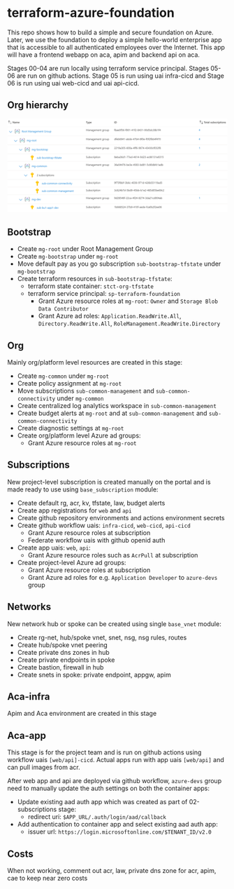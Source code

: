 # terraform-azure-foundation
This repo shows how to build a simple and secure foundation on Azure. Later, we use the foundation to deploy a simple hello-world enterprise app that is accessible to all authenticated employees over the Internet. This app will have a frontend webapp on aca, apim and backend api on aca.

Stages 00-04 are run locally using terraform service principal. Stages 05-06 are run on github actions. Stage 05 is run using uai infra-cicd and Stage 06 is run using uai web-cicd and uai api-cicd.

## Org hierarchy

![Alt text](images/org_hierarchy.png)

## Bootstrap
- Create ```mg-root``` under Root Management Group
- Create ```mg-bootstrap``` under ```mg-root```
- Move default pay as you go subscription ```sub-bootstrap-tfstate``` under ```mg-bootstrap```
- Create terraform resources in ```sub-bootstrap-tfstate```:
    - terraform state container: ```stct-org-tfstate```
    - terraform service principal: ```sp-terraform-foundation```
        - Grant Azure resource roles at ```mg-root```: ```Owner``` and ```Storage Blob Data Contributor``` 
        - Grant Azure ad roles: ```Application.ReadWrite.All```, ```Directory.ReadWrite.All```, ```RoleManagement.ReadWrite.Directory```

## Org
Mainly org/platform level resources are created in this stage:
- Create ```mg-common``` under ```mg-root```
- Create policy assignment at ```mg-root```
- Move subscriptions ```sub-common-management``` and ```sub-common-connectivity``` under ```mg-common```
- Create centralized log analytics workspace in ```sub-common-management```
- Create budget alerts at ```mg-root``` and at ```sub-common-management``` and ```sub-common-connectivity```
- Create diagnostic settings at ```mg-root```
- Create org/platform level Azure ad groups:
    - Grant Azure resource roles at ```mg-root```

## Subscriptions
New project-level subscription is created manually on the portal and is made ready to use using ```base_subscription``` module:
- Create default rg, acr, kv, tfstate, law, budget alerts
- Create app registrations for ```web``` and ```api```
- Create github repository environments and actions environment secrets
- Create github workflow uais: ```infra-cicd```, ```web-cicd```, ```api-cicd```
    - Grant Azure resource roles at subscription
    - Federate workflow uais with github openid auth
- Create app uais: ```web```, ```api```: 
    - Grant Azure resource roles such as ```AcrPull``` at subscription 
- Create project-level Azure ad groups:
    - Grant Azure resource roles at subscription
    - Grant Azure ad roles for e.g. ```Application Developer``` to ```azure-devs``` group

## Networks
New network hub or spoke can be created using single ```base_vnet``` module:
- Create rg-net, hub/spoke vnet, snet, nsg, nsg rules, routes
- Create hub/spoke vnet peering
- Create private dns zones in hub
- Create private endpoints in spoke 
- Create bastion, firewall in hub
- Create snets in spoke: private endpoint, appgw, apim

## Aca-infra
Apim and Aca environment are created in this stage

## Aca-app
This stage is for the project team and is run on github actions using workflow uais ```[web/api]-cicd```. Actual apps run with app uais ```[web/api]``` and can pull images from acr. 

After web app and api are deployed via github workflow, ```azure-devs``` group need to manually update the auth settings on both the container apps:
- Update existing aad auth app which was created as part of 02-subscriptions stage:
    - redirect uri: ```$APP_URL/.auth/login/aad/callback```
- Add authentication to container app and select existing aad auth app:
    - issuer url: ```https://login.microsoftonline.com/$TENANT_ID/v2.0```

## Costs
When not working, comment out acr, law, private dns zone for acr, apim, cae to keep near zero costs